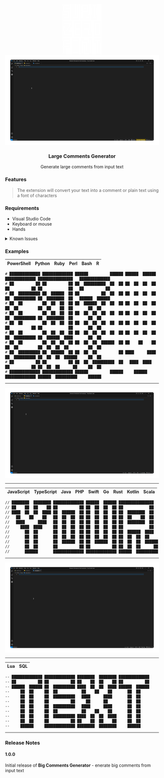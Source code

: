 <div id="header" align="center"><img src="https://github.com/kingtonyrock/surizerofont/blob/main/icon/logo.png" width="128"/></div>

<div id="header" align="center"><img src="https://github.com/kingtonyrock/surizerofont/blob/main/example/python.gif"></div>

<h3><div id="header" align="center">Large Comments Generator</div></h3>
 <div id="header" align="center">Generate large comments from input text</div>

### Features

> The extension will convert your text into a comment or plain text using a font of characters
### Requirements

* Visual Studio Code
* Keyboard or mouse
* Hands


<details>

<summary>Known Issues</summary>

### The problem with correct HTML output
	
Need to remove the extra `<!--` characters

```
<!-- ██████  ██████ ██████████████ ██████          ██████ ██████          
<!-- ██  ██  ██  ██ ██          ██ ██  ██████████████  ██ ██  ██          
<!-- ██  ██  ██  ██ ██████  ██████ ██                  ██ ██  ██          
<!-- ██  ██  ██  ██     ██  ██     ██  ██████  ██████  ██ ██  ██          
<!-- ██  ██████  ██     ██  ██     ██  ██  ██  ██  ██  ██ ██  ██          
<!-- ██          ██     ██  ██     ██  ██  ██  ██  ██  ██ ██  ██          
<!-- ██  ██████  ██     ██  ██     ██  ██  ██████  ██  ██ ██  ██          
<!-- ██  ██  ██  ██     ██  ██     ██  ██          ██  ██ ██  ██          
<!-- ██  ██  ██  ██     ██  ██     ██  ██          ██  ██ ██  ██████████  
<!-- ██  ██  ██  ██     ██  ██     ██  ██          ██  ██ ██          ██  
<!-- ██████  ██████     ██████     ██████          ██████ ██████████████  
 -->
```

</details>








### Examples

PowerShell | Python | Ruby | Perl | Bash | R
------ | ------ | ------ | ------ | ------ | ------

```
# ██████████████ ██████████████ ██████          ██████ ██████  ██████  ██████████████ ████████████████   ██████████████ 
# ██          ██ ██          ██ ██  ██████████  ██  ██ ██  ██  ██  ██  ██          ██ ██            ██   ██          ██ 
# ██  ██████████ ██  ██████  ██ ██          ██  ██  ██ ██  ██  ██  ██  ██  ██████████ ██  ████████  ██   ██████  ██████ 
# ██  ██         ██  ██  ██  ██ ██  ██████  ██  ██  ██ ██  ██  ██  ██  ██  ██         ██  ██    ██  ██       ██  ██     
# ██  ██         ██  ██  ██  ██ ██  ██  ██  ██  ██  ██ ██  ██  ██  ██  ██  ██████████ ██  ████████  ██       ██  ██     
# ██  ██         ██  ██  ██  ██ ██  ██  ██  ██  ██  ██ ██  ██  ██  ██  ██          ██ ██            ██       ██  ██     
# ██  ██         ██  ██  ██  ██ ██  ██  ██  ██  ██  ██ ██  ██  ██  ██  ██  ██████████ ██  ██████  ████       ██  ██     
# ██  ██         ██  ██  ██  ██ ██  ██  ██  ██████  ██ ██    ██    ██  ██  ██         ██  ██  ██  ██         ██  ██     
# ██  ██████████ ██  ██████  ██ ██  ██  ██          ██ ████      ████  ██  ██████████ ██  ██  ██  ██████     ██  ██     
# ██          ██ ██          ██ ██  ██  ██████████  ██   ████  ████    ██          ██ ██  ██  ██      ██     ██  ██     
# ██████████████ ██████████████ ██████          ██████     ██████      ██████████████ ██████  ██████████     ██████     
```
---

<div id="header" align="left"><img src="https://github.com/kingtonyrock/surizerofont/blob/main/example/javascript.gif"></div>

---

JavaScript | TypeScript | Java | PHP | Swift | Go | Rust | Kotlin | Scala
------ | ------ | ------ | ------ | ------ | ------ | ------ | ------ | ------


```
// ████████  ████████ ██████████████ ██████  ██████ ████████████████   
// ██    ██  ██    ██ ██          ██ ██  ██  ██  ██ ██            ██   
// ████  ██  ██  ████ ██  ██████  ██ ██  ██  ██  ██ ██  ████████  ██   
//   ██    ██    ██   ██  ██  ██  ██ ██  ██  ██  ██ ██  ██    ██  ██   
//   ████      ████   ██  ██  ██  ██ ██  ██  ██  ██ ██  ████████  ██   
//     ████  ████     ██  ██  ██  ██ ██  ██  ██  ██ ██            ██   
//       ██  ██       ██  ██  ██  ██ ██  ██  ██  ██ ██  ██████  ████   
//       ██  ██       ██  ██  ██  ██ ██  ██  ██  ██ ██  ██  ██  ██     
//       ██  ██       ██  ██████  ██ ██  ██████  ██ ██  ██  ██  ██████ 
//       ██  ██       ██          ██ ██          ██ ██  ██  ██      ██ 
//       ██████       ██████████████ ██████████████ ██████  ██████████  
```

---

<div id="header" align="left"><img src="https://github.com/kingtonyrock/surizerofont/blob/main/example/plain%20text.gif"></div>

---

Lua | SQL
------ | ------ 
	
	
```
-- ██████████████ ██████████████ ████████  ████████ ██████████████ 
-- ██          ██ ██          ██ ██    ██  ██    ██ ██          ██ 
-- ██████  ██████ ██  ██████████ ████  ██  ██  ████ ██████  ██████ 
--     ██  ██     ██  ██           ██    ██    ██       ██  ██     
--     ██  ██     ██  ██████████   ████      ████       ██  ██     
--     ██  ██     ██          ██     ██      ██         ██  ██     
--     ██  ██     ██  ██████████   ████      ████       ██  ██     
--     ██  ██     ██  ██           ██    ██    ██       ██  ██     
--     ██  ██     ██  ██████████ ████  ██  ██  ████     ██  ██     
--     ██  ██     ██          ██ ██    ██  ██    ██     ██  ██     
--     ██████     ██████████████ ████████  ████████     ██████     
```

---

### Release Notes

#### 1.0.0
Initial release of **Big Comments Generator** - enerate big comments from input text
